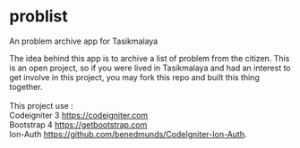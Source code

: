 # problist
An problem archive app for Tasikmalaya

The idea behind this app is to archive a list of problem from the citizen. This is an open project, so if you were lived in Tasikmalaya and had an interest to get involve in this project, you may fork this repo and built this thing together.<br>
<br>This project use :<br>Codeigniter 3 https://codeigniter.com<br>Bootstrap 4 https://getbootstrap.com<br>Ion-Auth https://github.com/benedmunds/CodeIgniter-Ion-Auth. 
